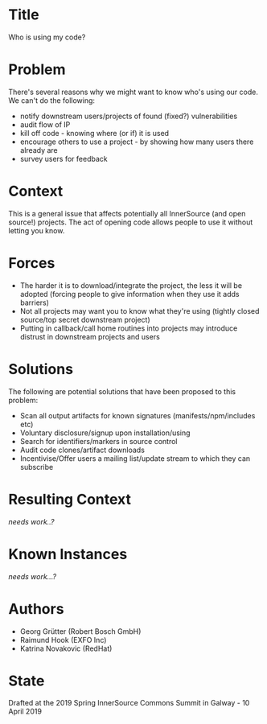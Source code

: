 # Title

Who is using my code?

# Problem
There's several reasons why we might want to know who's using our code. We can't do the following:
* notify downstream users/projects of found (fixed?) vulnerabilities
* audit flow of IP
* kill off code - knowing where (or if) it is used
* encourage others to use a project - by showing how many users there already are
* survey users for feedback

# Context
This is a general issue that affects potentially all InnerSource (and open source!) projects.
The act of opening code allows people to use it without letting you know.

# Forces
* The harder it is to download/integrate the project, the less it will be adopted (forcing people to give information when they use it adds barriers)
* Not all projects may want you to know what they're using (tightly closed source/top secret downstream project)
* Putting in callback/call home routines into projects may introduce distrust in downstream projects and users

# Solutions
The following are potential solutions that have been proposed to this problem:
* Scan all output artifacts for known signatures (manifests/npm/includes etc)
* Voluntary disclosure/signup upon installation/using
* Search for identifiers/markers in source control
* Audit code clones/artifact downloads
* Incentivise/Offer users a mailing list/update stream to which they can subscribe

# Resulting Context
_needs work..?_

# Known Instances
_needs work...?_

# Authors
* Georg Grütter (Robert Bosch GmbH)
* Raimund Hook (EXFO Inc)
* Katrina Novakovic (RedHat)

# State
Drafted at the 2019 Spring InnerSource Commons Summit in Galway - 10 April 2019

